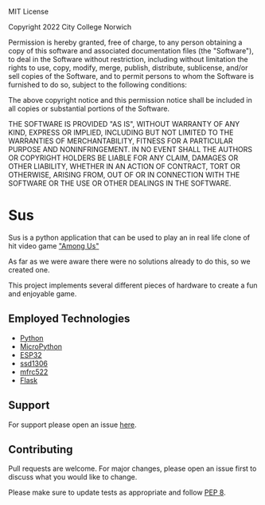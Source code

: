 MIT License

Copyright 2022 City College Norwich

Permission is hereby granted, free of charge, to any person obtaining a copy of this software and associated documentation files (the "Software"), to deal in the Software without restriction, including without limitation the rights to use, copy, modify, merge, publish, distribute, sublicense, and/or sell copies of the Software, and to permit persons to whom the Software is furnished to do so, subject to the following conditions:

The above copyright notice and this permission notice shall be included in all copies or substantial portions of the Software.

THE SOFTWARE IS PROVIDED "AS IS", WITHOUT WARRANTY OF ANY KIND, EXPRESS OR IMPLIED, INCLUDING BUT NOT LIMITED TO THE WARRANTIES OF MERCHANTABILITY, FITNESS FOR A PARTICULAR PURPOSE AND NONINFRINGEMENT. IN NO EVENT SHALL THE AUTHORS OR COPYRIGHT HOLDERS BE LIABLE FOR ANY CLAIM, DAMAGES OR OTHER LIABILITY, WHETHER IN AN ACTION OF CONTRACT, TORT OR OTHERWISE, ARISING FROM, OUT OF OR IN CONNECTION WITH THE SOFTWARE OR THE USE OR OTHER DEALINGS IN THE SOFTWARE.
  

# Sus

Sus is a python application that can be used to play an in real life clone of hit video game ["Among Us"](https://www.innersloth.com/games/among-us/)

As far as we were aware there were no solutions already to do this, so we created one.

This project implements several different pieces of hardware to create a fun and enjoyable game.

## Employed Technologies

- [Python](https://www.python.org/)
- [MicroPython](https://micropython.org/)
- [ESP32](https://docs.micropython.org/en/latest/esp32/quickref.html)
- [ssd1306](https://docs.micropython.org/en/latest/esp8266/tutorial/ssd1306.html)
- [mfrc522](https://github.com/wendlers/micropython-mfrc522)
- [Flask](https://flask.palletsprojects.com/en/2.0.x/)

## Support

For support please open an issue [here](https://github.com/City-College-Norwich/Digi-Yr2-Project-AmongUs/issues/new).

## Contributing

Pull requests are welcome. For major changes, please open an issue first to discuss what you would like to change.

Please make sure to update tests as appropriate and follow [PEP 8](https://www.python.org/dev/peps/pep-0008/).

